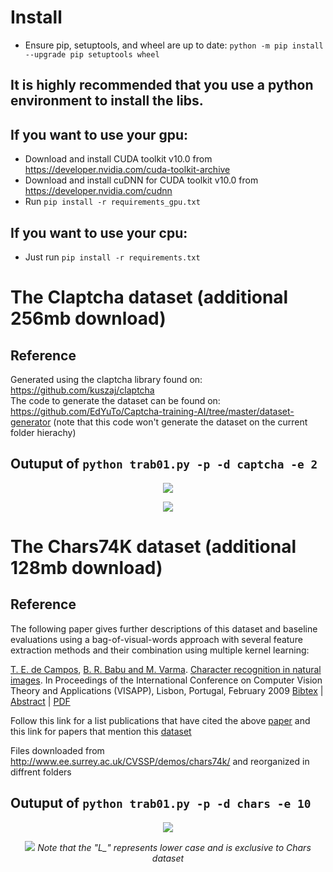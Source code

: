 # Install
* Ensure pip, setuptools, and wheel are up to date: `python -m pip install --upgrade pip setuptools wheel`
## It is highly recommended that you use a python environment to install the libs.
## If you want to use your gpu:
* Download and install CUDA toolkit v10.0 from https://developer.nvidia.com/cuda-toolkit-archive
* Download and install cuDNN for CUDA toolkit v10.0 from https://developer.nvidia.com/cudnn
* Run `pip install -r requirements_gpu.txt`
## If you want to use your cpu:
* Just run `pip install -r requirements.txt`

# The Claptcha dataset (additional 256mb download)
## Reference
Generated using the claptcha library found on: https://github.com/kuszaj/claptcha <br>
The code to generate the dataset can be found on: https://github.com/EdYuTo/Captcha-training-AI/tree/master/dataset-generator (note that this code won't generate the dataset on the current folder hierachy)

## Outuput of `python trab01.py -p -d captcha -e 2`
<p align="center">
  <img src="https://user-images.githubusercontent.com/18668585/66718103-77b9b200-edb6-11e9-9099-1d2913d9e572.png">
</p>
<p align="center">
  <img src="https://user-images.githubusercontent.com/18668585/66718104-77b9b200-edb6-11e9-9bad-4c5f25538c0e.png">
</p>

# The Chars74K dataset (additional 128mb download)
## Reference
The following paper gives further descriptions of this dataset and baseline evaluations using a bag-of-visual-words approach with several feature extraction methods and their combination using multiple kernel learning:

<a href="http://personal.ee.surrey.ac.uk/Personal/T.Decampos/">T. E. de Campos</a>, <a href="http://research.microsoft.com/~manik/">B. R. Babu and M. Varma</a>. <a href="http://personal.ee.surrey.ac.uk/Personal/T.Decampos/papers/decampos_etal_visapp2009.pdf">Character recognition in natural images</a>. In Proceedings of the International Conference on Computer Vision Theory and Applications (VISAPP), Lisbon, Portugal, February 2009
<a href="https://manikvarma.github.io/pubs/selfbib.html#deCampos09">Bibtex</a> | <a href="https://manikvarma.github.io/pubs/deCampos09-abstract.txt">Abstract</a> | <a href="http://personal.ee.surrey.ac.uk/Personal/T.Decampos/papers/decampos_etal_visapp2009.pdf">PDF</a>

Follow this link for a list publications that have cited the above <a href="http://scholar.google.co.uk/scholar?cites=8388314830483915080&as_sdt=2005&sciodt=0,5&hl=en">paper</a> and this link for papers that mention this <a href="http://scholar.google.co.uk/scholar?q=chars74k&hl=en&btnG=Search&as_sdt=1%2C5&as_sdtp=on">dataset</a>

Files downloaded from http://www.ee.surrey.ac.uk/CVSSP/demos/chars74k/ and reorganized in diffrent folders

## Outuput of `python trab01.py -p -d chars -e 10`
<p align="center">
  <img src="https://user-images.githubusercontent.com/18668585/66718321-121af500-edb9-11e9-9095-4c1bcd21bf48.png">
</p>
<p align="center">
  <img src="https://user-images.githubusercontent.com/18668585/66718320-11825e80-edb9-11e9-86a1-a13451410365.png">
  <em>Note that the "L_" represents lower case and is exclusive to Chars dataset</em>
</p>
